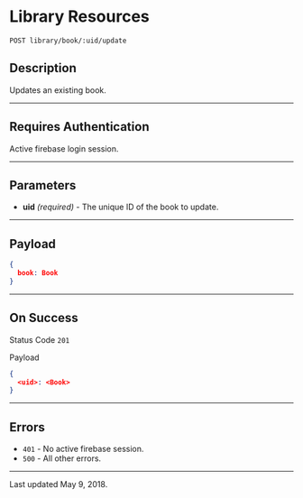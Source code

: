 # Library Resources

    POST library/book/:uid/update
    
## Description

Updates an existing book.

***

## Requires Authentication

Active firebase login session.

***

## Parameters

- **uid** _(required)_ - The unique ID of the book to update.

***

## Payload

```json
{
  book: Book
}
```

***

## On Success

Status Code `201`

Payload

```json
{
  <uid>: <Book>
}
```
***

## Errors

* `401` - No active firebase session.
* `500` - All other errors.

***

Last updated May 9, 2018.
